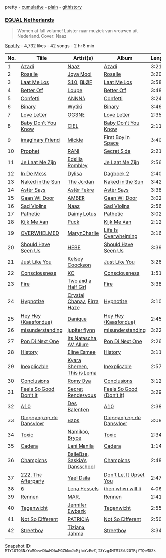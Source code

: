 pretty - [cumulative](/playlists/cumulative/37i9dQZF1DXaXn0hGbmLLg.md) - [plain](/playlists/plain/37i9dQZF1DXaXn0hGbmLLg) - [githistory](https://github.githistory.xyz/mackorone/spotify-playlist-archive/blob/main/playlists/plain/37i9dQZF1DXaXn0hGbmLLg)

### [EQUAL Netherlands](https://open.spotify.com/playlist/37i9dQZF1DXaXn0hGbmLLg)

> Women at full volume! Luister naar muziek van vrouwen uit Nederland\. Cover: Naaz

[Spotify](https://open.spotify.com/user/spotify) - 4,732 likes - 42 songs - 2 hr 8 min

| No. | Title | Artist(s) | Album | Length |
|---|---|---|---|---|
| 1 | [Azadî](https://open.spotify.com/track/4C79mdd7zUzW2hVwJmJLwk) | [Naaz](https://open.spotify.com/artist/736HGQRGr9rjG4VmmSpkz8) | [Azadî](https://open.spotify.com/album/6zJCr9aBd5PIt6ltumUA4O) | 3:21 |
| 2 | [Roselle](https://open.spotify.com/track/2txQgPnmR08OcKQW7P1x4v) | [Joya Mooi](https://open.spotify.com/artist/03X2rnTnfrpid7yLZfUSGn) | [Roselle](https://open.spotify.com/album/0p8fTiDLzBOvOtMQPH1LGO) | 3:20 |
| 3 | [Laat Me Los](https://open.spotify.com/track/3z9Kma9ewHSAemFewFrXoJ) | [S10](https://open.spotify.com/artist/1zT9SWCzN45r7oVhy0VYLK), [BLØF](https://open.spotify.com/artist/0KQX2wRHV2VLjuscfJFNxB) | [Laat Me Los](https://open.spotify.com/album/6WKHqQHd2NdizWkLSZ1sNm) | 3:58 |
| 4 | [Better Off](https://open.spotify.com/track/4HihA1TSDdnbJIMKlk9eF1) | [Loupe](https://open.spotify.com/artist/23n2oObsIrvqtcOVwhyT3o) | [Better Off](https://open.spotify.com/album/0lQy46gwvr6bxEmiQGtlbd) | 3:48 |
| 5 | [Confetti](https://open.spotify.com/track/7uIerKkJIkXcGyUSWyPEBU) | [ANNNA](https://open.spotify.com/artist/6paIiBu0X4cvePrfNpD2QY) | [Confetti](https://open.spotify.com/album/7bv0pcITYMyij4iqLFd8lq) | 3:24 |
| 6 | [Binary](https://open.spotify.com/track/3gUUMVRtNe9hxD2JzJ6J4v) | [Wytiki](https://open.spotify.com/artist/0mzWYuMGJz6vrtg78cP7O4) | [Binary](https://open.spotify.com/album/6kZmUW4IoAWfZDcTr0nXaK) | 3:46 |
| 7 | [Love Letter](https://open.spotify.com/track/1zvhWyLFrU1N65dpAgNOFe) | [OG3NE](https://open.spotify.com/artist/1SiCF4gVjnR5iAIwk1nkXo) | [Love Letter](https://open.spotify.com/album/0F4HF2OC8W9EYU2hWpoUSp) | 2:35 |
| 8 | [Baby Don’t You Know](https://open.spotify.com/track/7thHSCa2bKVdmkLRvrjeOA) | [CIEL](https://open.spotify.com/artist/419lBVMZC4wFzJg8evBZ4g) | [Baby Don’t You Know](https://open.spotify.com/album/4l5x1qG6w7csFmEobi7Ttn) | 2:11 |
| 9 | [Imaginary Friend](https://open.spotify.com/track/7f7GnNw5gENI7Rpq45Ft5R) | [Mickie](https://open.spotify.com/artist/1fhrWRji66FUx7jES5tMJX) | [First Boy In Space](https://open.spotify.com/album/3DhyZK51vn05p2kAfjzIDF) | 3:40 |
| 10 | [Prophet](https://open.spotify.com/track/5R2wcfRMvhmSBWTym1Pb4U) | [RANI](https://open.spotify.com/artist/3SYnDj7btg9gFY7ps8m5d5) | [Secret Side](https://open.spotify.com/album/7ssOdwHivfX0nil8vuCOIC) | 2:21 |
| 11 | [Je Laat Me Zijn](https://open.spotify.com/track/2rVBXdfnt5w4Wg9vLkzuw4) | [Edsilia Rombley](https://open.spotify.com/artist/1gdEZYmSkbreRam9wU3upg) | [Je Laat Me Zijn](https://open.spotify.com/album/3ImFnAUHQhjJQZLEYsGevl) | 2:56 |
| 12 | [In De Mess](https://open.spotify.com/track/2oZN5NhRHOsX9ASNebLRNG) | [Dylisa](https://open.spotify.com/artist/1EZhPZUiU6c52gOAZLIcR2) | [Dagboek 2](https://open.spotify.com/album/49yT9jntSGrY7f5t7QwlOm) | 2:40 |
| 13 | [Naked in the Sun](https://open.spotify.com/track/6vqsIuYaGd7Vg24ALCXxYv) | [The Jordan](https://open.spotify.com/artist/7uV6WztwBfEmbGrVPANEaW) | [Naked in the Sun](https://open.spotify.com/album/6lUhELmvwHxZJhDpc4Dbsp) | 3:42 |
| 14 | [Astèr Says](https://open.spotify.com/track/3tE8OBKY2SMEZGEekE9XiQ) | [Astèr Fekre](https://open.spotify.com/artist/4owtjBwXE8zpOk4ihtCXpK) | [Astèr Says](https://open.spotify.com/album/7tFhVXHDaYlYlm2tviMexp) | 3:38 |
| 15 | [Gaan Wij Door](https://open.spotify.com/track/6hvxvUX6TsrFJWiKCD21i5) | [AMBER](https://open.spotify.com/artist/44pmqyq9sUSOoXo0gyrmXe) | [Gaan Wij Door](https://open.spotify.com/album/6JERTAscMgWfaqngQhQBfU) | 3:02 |
| 16 | [Sad Violins](https://open.spotify.com/track/7LjOUvcdCjrVQAMRvKpRk7) | [Naaz](https://open.spotify.com/artist/736HGQRGr9rjG4VmmSpkz8) | [Sad Violins](https://open.spotify.com/album/4gKbKgS01jsvTjjTwC9WAA) | 2:56 |
| 17 | [Pathetic](https://open.spotify.com/track/2jYS10MplyTqldMnvXjROC) | [Daimy Lotus](https://open.spotify.com/artist/0st9WYbAji9jWuubd0HGDL) | [Pathetic](https://open.spotify.com/album/1moRWtSP964z6qOEGi0diF) | 3:02 |
| 18 | [Kijk Me Aan](https://open.spotify.com/track/1Q9HeIlhosSS9S03EYYZjf) | [Puck](https://open.spotify.com/artist/25Z7oVgSb38ts7pl4c8O4V) | [Kijk Me Aan](https://open.spotify.com/album/7HRHAcgSelDmNXazzDELe7) | 2:12 |
| 19 | [OVERWHELMED](https://open.spotify.com/track/385qPsWG1ejJTHeBLFYy3y) | [MarynCharlie](https://open.spotify.com/artist/71JkqGrg5nuc5sIVCCTjvL) | [Life Is Overwhelming](https://open.spotify.com/album/4YQ9f7OGDIaUnWXy1qO0P9) | 3:16 |
| 20 | [Should Have Seen Us](https://open.spotify.com/track/4SlugwX9XzkJ6CqoUFv7Sd) | [HEBE](https://open.spotify.com/artist/1MRHpcPa6DxFio08LUpuFJ) | [Should Have Seen Us](https://open.spotify.com/album/2t2slowC7en1xqlIND9rov) | 3:39 |
| 21 | [Just Like You](https://open.spotify.com/track/7rSchsXucMSzeTUHkQDe45) | [Kelsey Coockson](https://open.spotify.com/artist/4QxfuL0xABUsbLfiRuIRAO) | [Just Like You](https://open.spotify.com/album/38ElBi3PvKTVrSlWEndgoJ) | 3:26 |
| 22 | [Consciousness](https://open.spotify.com/track/3fDQa06TlrJoC4zDH1iuaB) | [KC](https://open.spotify.com/artist/3STIe3ZmArSpfSUD6lZuCv) | [Consciousness](https://open.spotify.com/album/0D3M7NwWQe4iL0rMNfPWQk) | 1:51 |
| 23 | [Fire](https://open.spotify.com/track/4zEPDkd73awQGsCr0PpIW6) | [Two and a Half Girl](https://open.spotify.com/artist/2UtI8wV9ZLGkemasmx6P09) | [Fire](https://open.spotify.com/album/1eIkLGgmLQ3bQN4ryX0sjw) | 3:38 |
| 24 | [Hypnotize](https://open.spotify.com/track/05Ow9cLmPPYcmmahFDHvnr) | [Crystal Chanay](https://open.spotify.com/artist/6D4VxzGsjglppXf6e32zzd), [Firra Haze](https://open.spotify.com/artist/03QrqV5do3KJIND6cr6WBT) | [Hypnotize](https://open.spotify.com/album/2UG8HtXOujTHpLFU8RpLdh) | 3:10 |
| 25 | [Hey Hey \(Kaasfondue\)](https://open.spotify.com/track/6gXUKR7RH5zW7hAnEChVgY) | [Danique](https://open.spotify.com/artist/6ihYEkLlAWkafYVAvEkMd0) | [Hey Hey \(Kaasfondue\)](https://open.spotify.com/album/2ODLnnhKMOsSneZaVUNRmR) | 2:45 |
| 26 | [misunderstanding](https://open.spotify.com/track/3kvJSYRstrDL5y8ugAXh7M) | [jupiter flynn](https://open.spotify.com/artist/22pvoqQ30AljyB7Vxi0F0U) | [misunderstanding](https://open.spotify.com/album/1ISQBn6NYZOrbnuOZZCXT2) | 3:22 |
| 27 | [Pon Di Next One](https://open.spotify.com/track/2xQrG3u7cJgUs3ORrpcAA5) | [Its Natascha](https://open.spotify.com/artist/6r5nslEUXZRMW9qpxKvxV6), [AV Allure](https://open.spotify.com/artist/7tjcbOzzgu3LU36xMW1Giy) | [Pon Di Next One](https://open.spotify.com/album/1Ho0Xhz61xCGLEG4cJsPVY) | 2:26 |
| 28 | [History](https://open.spotify.com/track/6aBSdjoD44xuaO19bKI8hI) | [Eline Esmee](https://open.spotify.com/artist/34t231FBcrTXTbRFFnzker) | [History](https://open.spotify.com/album/45PATzPPaMh3GxSbJkfDwV) | 3:11 |
| 29 | [Inexplicable](https://open.spotify.com/track/3oJazzA7SuDKo6LBLLYbHC) | [Kyara Shereen](https://open.spotify.com/artist/2xtnBW8NATpAS0zySpH23Q), [This is Lema](https://open.spotify.com/artist/6xukNNXDc47oIMHVZR5SQv) | [Inexplicable](https://open.spotify.com/album/5Drm43QaZvIwIx6OS1Wej0) | 2:57 |
| 30 | [Conclusions](https://open.spotify.com/track/4MgeQu6YybnSkL1KbdRUrv) | [Romy Dya](https://open.spotify.com/artist/5gWzmnHTLNXz5CjOc0wAuK) | [Conclusions](https://open.spotify.com/album/4POcZvlLjFWVLpWVTMTKIT) | 3:12 |
| 31 | [Feels So Good Don’t It](https://open.spotify.com/track/2zjgiDtc4dutzztejez29k) | [Secret Rendezvous](https://open.spotify.com/artist/0ze4ZsTzztDozddZWWKKzf) | [Feels So Good \(Don’t It\)](https://open.spotify.com/album/7k8i25bxpnGYfj9RKH2Fcg) | 3:29 |
| 32 | [A10](https://open.spotify.com/track/3nJtGrtXsED7Gah3okpdPa) | [Des Balentien](https://open.spotify.com/artist/7gqIZmI1Nwi88ZxonGwdX8) | [A10](https://open.spotify.com/album/0zfMbOSqTComxRyIdemHsF) | 2:38 |
| 33 | [Diepgang op de Dansvloer](https://open.spotify.com/track/7vpRU5oyJUSTs2kXL79Usa) | [Babs](https://open.spotify.com/artist/1zTF9Ith8PS6mUyvDA4i2M) | [Diepgang op de Dansvloer](https://open.spotify.com/album/7hRvKWsHD4obfmBnJekPj3) | 3:08 |
| 34 | [Toxic](https://open.spotify.com/track/4s2Hlzf3DpUuWi5MdTHIhF) | [Namikoo](https://open.spotify.com/artist/2apGXpNzMBpoQeEqMEOh86), [Bryce](https://open.spotify.com/artist/217j97zjNxym24pro7QJxM) | [Toxic](https://open.spotify.com/album/2Lc2KJAXG4x6jIz49m9r6C) | 2:34 |
| 35 | [Cadera](https://open.spotify.com/track/6K1AmddbdQv51KzTJacJxq) | [Lani Manila](https://open.spotify.com/artist/0g7NWpl1IogB4zosDPZ4Eu) | [Cadera](https://open.spotify.com/album/7N1omA7OfEgQ8EU97dFMys) | 1:14 |
| 36 | [Champions](https://open.spotify.com/track/4aFwXSx93JmML03QuSXU7L) | [BaileBae](https://open.spotify.com/artist/6K5O1Q6qbH4Lh6vAWzUySq), [Saskia's Dansschool](https://open.spotify.com/artist/1JIUFt2ckgxGnhkCqvhiUl) | [Champions](https://open.spotify.com/album/7dfZ2oxvB82IVDXtPODhcb) | 2:48 |
| 37 | [222\. The Afterparty](https://open.spotify.com/track/12CF2JtQ4soz398XSoS2mX) | [Yael Daila](https://open.spotify.com/artist/4qKEr51BeenT8ZAcwnUsWT) | [Don't Let It Upset You](https://open.spotify.com/album/3mvvWgOJYnZAuEATqHOgDS) | 2:47 |
| 38 | [6](https://open.spotify.com/track/6JHqi0GqDu5QFUDBwr2lbb) | [Lena Hessels](https://open.spotify.com/artist/6YBkOQlHylyrItGxWofF64) | [then when will it](https://open.spotify.com/album/0EbnmU75glm2LsZB3YRXV4) | 4:06 |
| 39 | [Rennen](https://open.spotify.com/track/2yWQ8UXq99ea4q4kaLZmEw) | [MAR.](https://open.spotify.com/artist/1CS8z1rEgP1CaiCIrBtF88) | [Rennen](https://open.spotify.com/album/3uvfWhLySmCaUA8hCBlj3D) | 2:41 |
| 40 | [Tegenwicht](https://open.spotify.com/track/3xPrH8hwLo6QxwJOi5An4D) | [Jennifer Ewbank](https://open.spotify.com/artist/4u4FMpLyYiyJzP3AULKdO8) | [Tegenwicht](https://open.spotify.com/album/1AHrYNBLkKTPwVIPY6Tf5a) | 2:55 |
| 41 | [Not So Different](https://open.spotify.com/track/4XkXhmVpgjIhoG49cnJxNq) | [PATRICIA](https://open.spotify.com/artist/2TFgq6bfYqFO0UgSumClOm) | [Not So Different](https://open.spotify.com/album/7A1Emw9WKOFD9KIoS65BxB) | 2:50 |
| 42 | [Streetboy](https://open.spotify.com/track/7rRAew5KXQM7EEt4n72Grs) | [Tiziana](https://open.spotify.com/artist/3HUtZAV6RPI2GPrZ0k2bk0), [Jahma](https://open.spotify.com/artist/5Q9xXl5hOxUIVmPLAqHWO4) | [Streetboy](https://open.spotify.com/album/089iM3HPhZcI7X7J381jh6) | 3:34 |

Snapshot ID: `MTY1OTQ3NzYwMCwwMDAwMDAwMGZhNmJmMjhmYzEwZjI3Yzg4MTM1ZmU2OTRjYTQwMGZk`

